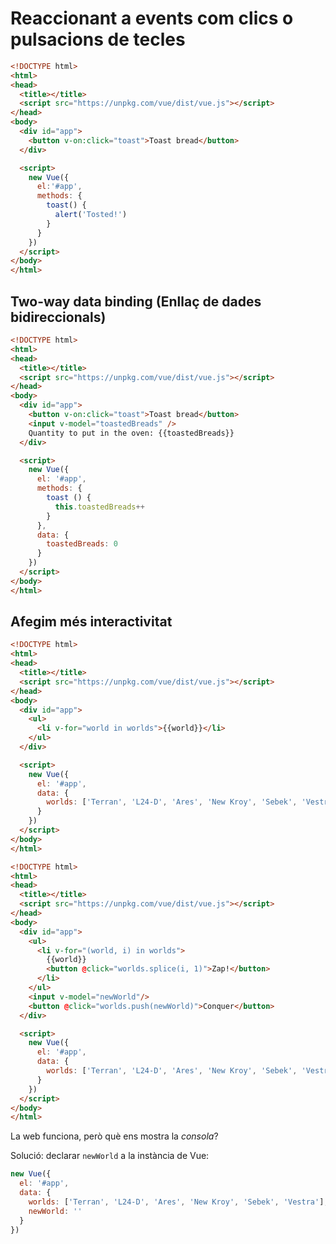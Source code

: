 Reaccionant a events com clics o pulsacions de tecles
===============================================

```html
<!DOCTYPE html>
<html>
<head>
  <title></title>
  <script src="https://unpkg.com/vue/dist/vue.js"></script>
</head>
<body>
  <div id="app">
    <button v-on:click="toast">Toast bread</button>
  </div>

  <script>
    new Vue({
	  el:'#app',
	  methods: {
	    toast() {
		  alert('Tosted!')
		}
      }
	})
  </script>
</body>
</html>
```

Two-way data binding (Enllaç de dades bidireccionals)
--------------

```html
<!DOCTYPE html>
<html>
<head>
  <title></title>
  <script src="https://unpkg.com/vue/dist/vue.js"></script>
</head>
<body>
  <div id="app">
    <button v-on:click="toast">Toast bread</button>
    <input v-model="toastedBreads" />
    Quantity to put in the oven: {{toastedBreads}}
  </div>

  <script>
    new Vue({
      el: '#app',
      methods: {
        toast () {
          this.toastedBreads++
        }
      },
      data: {
        toastedBreads: 0
      }
    })
  </script>
</body>
</html>
```

Afegim més interactivitat
-------------------

```html
<!DOCTYPE html>
<html>
<head>
  <title></title>
  <script src="https://unpkg.com/vue/dist/vue.js"></script>
</head>
<body>
  <div id="app">
    <ul>
      <li v-for="world in worlds">{{world}}</li>
    </ul>
  </div>

  <script>
    new Vue({
      el: '#app',
      data: {
        worlds: ['Terran', 'L24-D', 'Ares', 'New Kroy', 'Sebek', 'Vestra']
      }
    })
  </script>
</body>
</html>
```

```html
<!DOCTYPE html>
<html>
<head>
  <title></title>
  <script src="https://unpkg.com/vue/dist/vue.js"></script>
</head>
<body>
  <div id="app">
    <ul>
      <li v-for="(world, i) in worlds">
        {{world}}
        <button @click="worlds.splice(i, 1)">Zap!</button>
      </li>
    </ul>
    <input v-model="newWorld"/>
    <button @click="worlds.push(newWorld)">Conquer</button>
  </div>

  <script>
    new Vue({
      el: '#app',
      data: {
        worlds: ['Terran', 'L24-D', 'Ares', 'New Kroy', 'Sebek', 'Vestra']
      }
    })
  </script>
</body>
</html>
```

La web funciona, però què ens mostra la _consola_?

Solució: declarar `newWorld` a la instància de Vue:

```JavaScript
new Vue({
  el: '#app',
  data: {
    worlds: ['Terran', 'L24-D', 'Ares', 'New Kroy', 'Sebek', 'Vestra'],
    newWorld: ''
  }
})
```